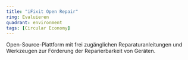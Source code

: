 ```yaml
---
title: "iFixit Open Repair"
ring: Evaluieren
quadrant: environment
tags: [Circular Economy]
---
```


Open-Source-Plattform mit frei zugänglichen Reparaturanleitungen und Werkzeugen zur Förderung der Reparierbarkeit von Geräten.

